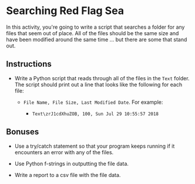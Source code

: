 # Searching Red Flag Sea
In this activity, you're going to write a script that searches a folder for any files that seem out of place. All of the files should be the same size and have been modified around the same time ... but there are some that stand out.

## Instructions

- Write a Python script that reads through all of the files in the `Text` folder. The script should print out a line that looks like the following for each file:

  - `File Name, File Size, Last Modified Date`. For example:

    - `Text\zrJ1cdXhuZOB, 100, Sun Jul 29 10:55:57 2018`

## Bonuses

- Use a try/catch statement so that your program keeps running if it encounters an error with any of the files.

- Use Python f-strings in outputting the file data.

- Write a report to a csv file with the file data.
